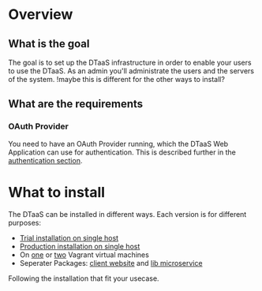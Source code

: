 # Overview

## What is the goal

The goal is to set up the DTaaS infrastructure in order to enable your users to use the DTaaS.
As an admin you'll administrate the users and the servers of the system. !maybe this is different for the other ways to install?

## What are the requirements

### OAuth Provider

You need to have an OAuth Provider running, which the DTaaS Web Application can use for authentication. This is described further in the [authentication section](./client/auth.md).

# What to install

The DTaaS can be installed in different ways. Each version is for different purposes:

- [Trial installation on single host](./trial.md)
- [Production installation on single host](./host.md)
- On [one](vagrant/single-machine.md) or [two](vagrant/two-machines.md)
  Vagrant virtual machines
- Seperater Packages: [client website](client/CLIENT.md) and
  [lib microservice](servers/lib/LIB-MS.md)

Following the installation that fit your usecase.
